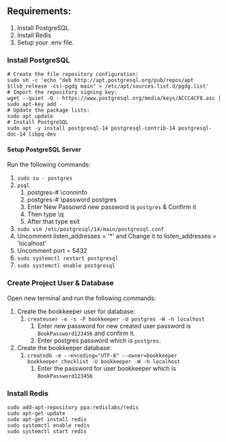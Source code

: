## Requirements:

1. Install PostgreSQL
2. Install Redis
3. Setup your .env file.

### Install PostgreSQL

```plaintext
# Create the file repository configuration:
sudo sh -c 'echo "deb http://apt.postgresql.org/pub/repos/apt $(lsb_release -cs)-pgdg main" > /etc/apt/sources.list.d/pgdg.list'
# Import the repository signing key:
wget --quiet -O - https://www.postgresql.org/media/keys/ACCC4CF8.asc | sudo apt-key add -
# Update the package lists:
sudo apt update
# Install PostgreSQL
sudo apt -y install postgresql-14 postgresql-contrib-14 postgresql-doc-14 libpq-dev
```

#### Setup PostgreSQL Server

Run the following commands:

1. `sudo su - postgres`
2. `psql`
   1. postgres-# \conninfo
   2. postgres-# \password postgres
   3. Enter New Passowrd new password is `postgres` & Confirm it
   4. Then type \q
   5. After that type exit
3. `sudo vim /etc/postgresql/14/main/postgresql.conf`
4. Uncomment listen_addresses = '*' and Change it to listen_addresses = 'localhost'
5. Uncomment port = 5432
6. `sudo systemctl restart postgresql`
7. `sudo systemctl enable postgresql`

### Create Project User & Database

Open new terminal and run the following commands:

1. Create the bookkeeper user for database:
   1. `createuser -e -s -P bookkeeper -U postgres -W -h localhost`
      1. Enter new password for new created user password is `BookPassword123456` and confirm it.
      2. Enter postgres password which is `postgres`.
2. Create the bookkeeper database:
   1. `createdb -e --encoding="UTF-8" --owner=bookkeeper bookkeeper_checklist -U bookkeeper -W -h localhost`
      1. Enter the password for user bookkeeper which is `BookPassword123456`

### Install Redis

```plaintext
sudo add-apt-repository ppa:redislabs/redis
sudo apt-get update
sudo apt-get install redis
sudo systemctl enable redis
sudo systemctl start redis
```
